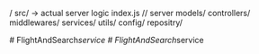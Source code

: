 /
    src/  -> actual server logic 
        index.js // server
        models/
        controllers/
        middlewares/
        services/
        utils/
        config/
        repositry/ 




#   F l i g h t A n d S e a r c h _ s e r v i c e  
 #   F l i g h t A n d S e a r c h _ s e r v i c e  
 